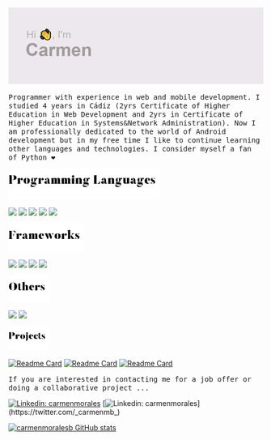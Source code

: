 <img src="header.png" width="600">

  <samp> Programmer with experience in web and mobile development. I studied  4 years in Cádiz (2yrs Certificate of Higher Education in Web Development and 2yrs in Certificate of Higher Education in Systems&Network Administration). Now I am professionally dedicated to the world of Android development  but in my free time I like to continue learning other languages and technologies. I consider myself a fan of Python :heart:
  </samp>
 

<img src="header_programming.png" width="300">

![](https://progress-bar.dev/80?title=kotlin) 
![](https://progress-bar.dev/75?title=python) 
![](https://progress-bar.dev/72?title=java) 
![](https://progress-bar.dev/45?title=php) 
![](https://progress-bar.dev/40?title=javascript) 

<img src="header_frameworks.png" width="150">

![](https://progress-bar.dev/80?title=android)
![](https://progress-bar.dev/72?title=django)
![](https://progress-bar.dev/40?title=laravel)
![](https://progress-bar.dev/20?title=fastapi)

<img src="header_others.png" width="80">

![](https://progress-bar.dev/90?title=html)
![](https://progress-bar.dev/80?title=css)

<img src="header_projects.png" width="80">


[![Readme Card](https://github-readme-stats.vercel.app/api/pin/?username=carmenmoralesb&repo=django_project_management_museum&theme=graywhite)](https://github.com/carmenmoralesb/django_project_management_museum)
[![Readme Card](https://github-readme-stats.vercel.app/api/pin/?username=carmenmoralesb&repo=django_project_covid_2019&theme=graywhite)](https://github.com/carmenmoralesb/django_project_covid_2019)
[![Readme Card](https://github-readme-stats.vercel.app/api/pin/?username=carmenmoralesb&repo=python_bruteforce_practice&theme=graywhite)](https://github.com/carmenmoralesb/python_bruteforce_practice)


<samp> If you are interested in contacting me for a job offer or doing a collaborative project ...</samp>

[![Linkedin: carmenmorales](https://img.shields.io/badge/-linkedin-blue?style=flat-square&logo=Linkedin&logoColor=white&link=https://www.linkedin.com/in/carmenmoralesbonet/)](https://www.linkedin.com/in/carmenmoralesbonet/)
[![Linkedin: carmenmorales](https://img.shields.io/badge/-twitter-blue?style=flat-square&logo=Twitter&logoColor=white&link=https://twitter.com/_carmenmb_)](https://twitter.com/_carmenmb_)

[![carmenmoralesb GitHub stats](https://github-readme-stats.vercel.app/api?username=carmenmoralesb&theme=graywhite)](https://github.com/carmenmoralesb/github-readme-stats)
